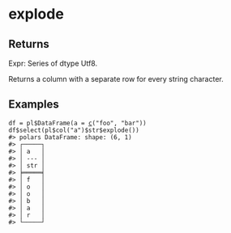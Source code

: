 # explode

## Returns

Expr: Series of dtype Utf8.

Returns a column with a separate row for every string character.

## Examples

<pre class='r-example'><code><span class='r-in'><span><span class='va'>df</span> <span class='op'>=</span> <span class='va'>pl</span><span class='op'>$</span><span class='fu'>DataFrame</span><span class='op'>(</span>a <span class='op'>=</span> <span class='fu'><a href='https://rdrr.io/r/base/c.html'>c</a></span><span class='op'>(</span><span class='st'>"foo"</span>, <span class='st'>"bar"</span><span class='op'>)</span><span class='op'>)</span></span></span>
<span class='r-in'><span><span class='va'>df</span><span class='op'>$</span><span class='fu'>select</span><span class='op'>(</span><span class='va'>pl</span><span class='op'>$</span><span class='fu'>col</span><span class='op'>(</span><span class='st'>"a"</span><span class='op'>)</span><span class='op'>$</span><span class='va'>str</span><span class='op'>$</span><span class='fu'>explode</span><span class='op'>(</span><span class='op'>)</span><span class='op'>)</span></span></span>
<span class='r-out co'><span class='r-pr'>#&gt;</span> polars DataFrame: shape: (6, 1)</span>
<span class='r-out co'><span class='r-pr'>#&gt;</span> ┌─────┐</span>
<span class='r-out co'><span class='r-pr'>#&gt;</span> │ a   │</span>
<span class='r-out co'><span class='r-pr'>#&gt;</span> │ --- │</span>
<span class='r-out co'><span class='r-pr'>#&gt;</span> │ str │</span>
<span class='r-out co'><span class='r-pr'>#&gt;</span> ╞═════╡</span>
<span class='r-out co'><span class='r-pr'>#&gt;</span> │ f   │</span>
<span class='r-out co'><span class='r-pr'>#&gt;</span> │ o   │</span>
<span class='r-out co'><span class='r-pr'>#&gt;</span> │ o   │</span>
<span class='r-out co'><span class='r-pr'>#&gt;</span> │ b   │</span>
<span class='r-out co'><span class='r-pr'>#&gt;</span> │ a   │</span>
<span class='r-out co'><span class='r-pr'>#&gt;</span> │ r   │</span>
<span class='r-out co'><span class='r-pr'>#&gt;</span> └─────┘</span>
 </code></pre>